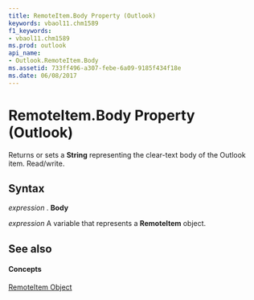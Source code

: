 ```yaml
---
title: RemoteItem.Body Property (Outlook)
keywords: vbaol11.chm1589
f1_keywords:
- vbaol11.chm1589
ms.prod: outlook
api_name:
- Outlook.RemoteItem.Body
ms.assetid: 733ff496-a307-febe-6a09-9185f434f18e
ms.date: 06/08/2017
---
```



# RemoteItem.Body Property (Outlook)

Returns or sets a  **String** representing the clear-text body of the Outlook item. Read/write.


## Syntax

 _expression_ . **Body**

 _expression_ A variable that represents a **RemoteItem** object.


## See also


#### Concepts


[RemoteItem Object](Outlook.RemoteItem.md)

